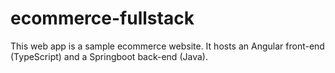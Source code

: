 # ecommerce-fullstack

This web app is a sample ecommerce website. It hosts an Angular front-end (TypeScript) and a Springboot back-end (Java).
